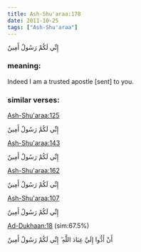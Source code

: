 ```yaml
---
title: Ash-Shu'araa:178
date: 2011-10-25
tags: ["Ash-Shu'araa"]
---
```

إِنِّي لَكُمْ رَسُولٌ أَمِينٌ
### meaning: 
Indeed I am a trusted apostle [sent] to you.
### similar verses: 

[Ash-Shu'araa:125](/26/125)

إِنِّي لَكُمْ رَسُولٌ أَمِينٌ

[Ash-Shu'araa:143](/26/143)

إِنِّي لَكُمْ رَسُولٌ أَمِينٌ

[Ash-Shu'araa:162](/26/162)

إِنِّي لَكُمْ رَسُولٌ أَمِينٌ

[Ash-Shu'araa:107](/26/107)

إِنِّي لَكُمْ رَسُولٌ أَمِينٌ

[Ad-Dukhaan:18](/44/18) (sim:67.5%)

أَنْ أَدُّوا إِلَيَّ عِبَادَ اللَّهِ ۖ إِنِّي لَكُمْ رَسُولٌ أَمِينٌ
